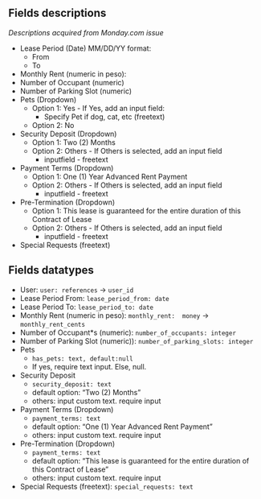 ## Fields descriptions

*Descriptions acquired from Monday.com issue*
-   Lease Period (Date) MM/DD/YY format:
    -   From
    -   To
-   Monthly Rent (numeric in peso):
-   Number of Occupant (numeric)
-   Number of Parking Slot (numeric)
-   Pets (Dropdown)
    -   Option 1: Yes - If Yes, add an input field:
        -   Specify Pet if dog, cat, etc (freetext)
    -   Option 2: No
-   Security Deposit (Dropdown)
    -   Option 1: Two (2) Months
    -   Option 2: Others - If Others is selected, add an input field
        -   inputfield - freetext
-   Payment Terms (Dropdown)
    -   Option 1: One (1) Year Advanced Rent Payment
    -   Option 2: Others - If Others is selected, add an input field
        -   inputfield - freetext
-   Pre-Termination (Dropdown)
    -   Option 1: This lease is guaranteed for the entire duration of this Contract of Lease
    -   Option 2: Others - If Others is selected, add an input field
        -   inputfield - freetext
-   Special Requests (freetext)

## Fields datatypes

-   User: `user: references` → `user_id`
-   Lease Period From: `lease_period_from: date`
-   Lease Period To: `lease_period_to: date`
-   Monthly Rent (numeric in peso): `monthly_rent:  money` → `monthly_rent_cents`
-   Number of Occupant\*s (numeric): `number_of_occupants: integer`
-   Number of Parking Slot (numeric)): `number_of_parking_slots: integer`
-   Pets
	-   `has_pets: text, default:null`
	-   If yes, require text input. Else, null.
-   Security Deposit
	-   `security_deposit: text`
	-   default option: “Two (2) Months”
	-   others: input custom text. require input
-   Payment Terms (Dropdown)
	-   `payment_terms: text`
	-   default option: “One (1) Year Advanced Rent Payment”
	-   others: input custom text. require input
-   Pre-Termination (Dropdown)
	-   `payment_terms: text`
	-   default option: “This lease is guaranteed for the entire duration of this Contract of Lease”
	-   others: input custom text. require input
-   Special Requests (freetext):  `special_requests: text`